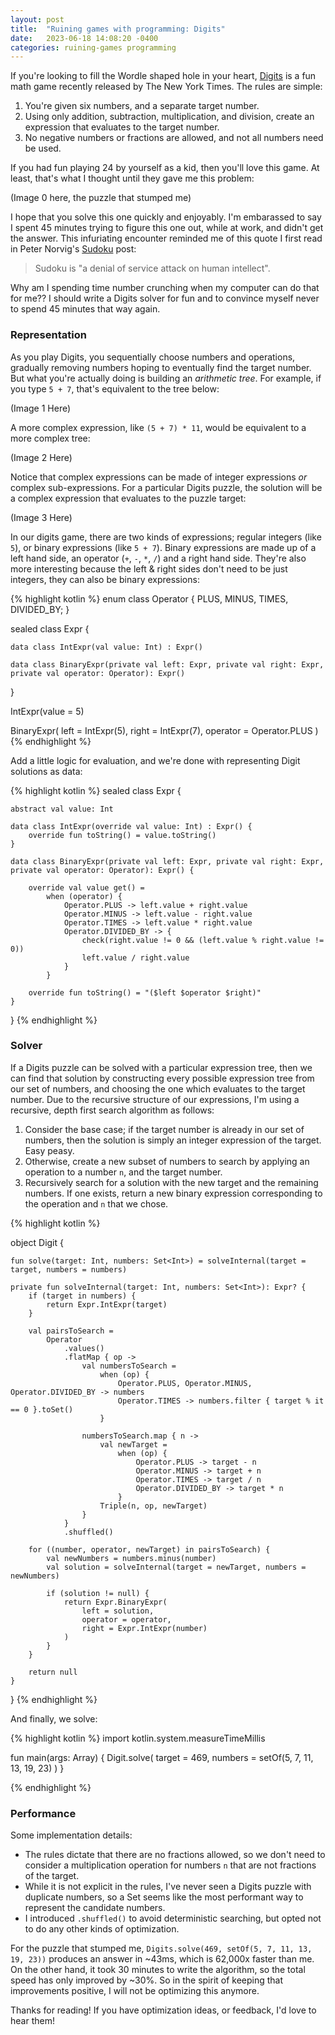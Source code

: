 ```yaml
---
layout: post
title:  "Ruining games with programming: Digits"
date:   2023-06-18 14:08:20 -0400
categories: ruining-games programming
---
```


If you're looking to fill the Wordle shaped hole in your heart, [Digits](https://www.nytimes.com/games/digits) 
is a fun math game recently released by The New York Times.  The rules are simple:

1.  You're given six numbers, and a separate target number.
2.  Using only addition, subtraction, multiplication, and division, create an expression that evaluates to the target number.
3.  No negative numbers or fractions are allowed, and not all numbers need be used.

If you had fun playing 24 by yourself as a kid, then you'll love this game.  At least, that's what I thought until they gave me this problem:

(Image 0 here, the puzzle that stumped me)

I hope that you solve this one quickly and enjoyably.  I'm embarassed to say I spent 45 minutes trying to figure this one out, while at work, and didn't get the answer.  This infuriating encounter reminded me of this quote I first read in Peter Norvig's [Sudoku](https://norvig.com/sudoku.html) post:

> Sudoku is "a denial of service attack on human intellect".

Why am I spending time number crunching when my computer can do that for me?? I should write a Digits solver for fun and to convince myself never to spend 45 minutes that way again.

### Representation

As you play Digits, you sequentially choose numbers and operations, gradually removing numbers hoping to eventually find the target number.  But what you're actually doing is building an _arithmetic tree_.  For example, if you type `5 + 7`, that's equivalent to the tree below:

(Image 1 Here)

A more complex expression, like `(5 + 7) * 11`, would be equivalent to a more complex tree:

(Image 2 Here)

Notice that complex expressions can be made of integer expressions _or_ complex sub-expressions.  For a particular Digits puzzle, the solution will be a complex expression that evaluates to the puzzle target:

(Image 3 Here)

In our digits game, there are two kinds of expressions; regular integers (like `5`), or binary expressions (like `5 + 7`).  Binary expressions are made up of 
a left hand side, an operator (`+`, `-`, `*`, `/`) and a right hand side.  They're also more interesting because the left & right sides don't need to be just integers, they can also be binary expressions:

{% highlight kotlin %}
enum class Operator {
    PLUS,
    MINUS,
    TIMES,
    DIVIDED_BY;
}

sealed class Expr {

    data class IntExpr(val value: Int) : Expr()

    data class BinaryExpr(private val left: Expr, private val right: Expr, private val operator: Operator): Expr()
}

IntExpr(value = 5)

BinaryExpr(
  left = IntExpr(5),
  right = IntExpr(7),
  operator = Operator.PLUS
)
{% endhighlight %}

Add a little logic for evaluation, and we're done with representing Digit solutions as data:

{% highlight kotlin %}
sealed class Expr {

    abstract val value: Int

    data class IntExpr(override val value: Int) : Expr() {
        override fun toString() = value.toString()
    }

    data class BinaryExpr(private val left: Expr, private val right: Expr, private val operator: Operator): Expr() {

        override val value get() =
            when (operator) {
                Operator.PLUS -> left.value + right.value
                Operator.MINUS -> left.value - right.value
                Operator.TIMES -> left.value * right.value
                Operator.DIVIDED_BY -> {
                    check(right.value != 0 && (left.value % right.value != 0))
                    left.value / right.value
                }
            }

        override fun toString() = "($left $operator $right)"
    }
}
{% endhighlight %}

### Solver

If a Digits puzzle can be solved with a particular expression tree, then we can find that solution by constructing every possible expression tree from our set of numbers, and choosing the one which evaluates to the target number.  Due to the recursive structure of our expressions, I'm using a recursive, depth first search algorithm as follows:

1.  Consider the base case; if the target number is already in our set of numbers, then the solution is simply an integer expression of the target.  Easy peasy.
2.  Otherwise, create a new subset of numbers to search by applying an operation to a number `n`, and the target number.
3.  Recursively search for a solution with the new target and the remaining numbers.  If one exists, return a new binary expression corresponding to the operation and `n` that we chose.

{% highlight kotlin %}

object Digit {

    fun solve(target: Int, numbers: Set<Int>) = solveInternal(target = target, numbers = numbers)

    private fun solveInternal(target: Int, numbers: Set<Int>): Expr? {
        if (target in numbers) {
            return Expr.IntExpr(target)
        }

        val pairsToSearch =
            Operator
                .values()
                .flatMap { op ->
                    val numbersToSearch =
                        when (op) {
                            Operator.PLUS, Operator.MINUS, Operator.DIVIDED_BY -> numbers
                            Operator.TIMES -> numbers.filter { target % it == 0 }.toSet()
                        }

                    numbersToSearch.map { n ->
                        val newTarget =
                            when (op) {
                                Operator.PLUS -> target - n
                                Operator.MINUS -> target + n
                                Operator.TIMES -> target / n
                                Operator.DIVIDED_BY -> target * n
                            }
                        Triple(n, op, newTarget)
                    }
                }
                .shuffled()

        for ((number, operator, newTarget) in pairsToSearch) {
            val newNumbers = numbers.minus(number)
            val solution = solveInternal(target = newTarget, numbers = newNumbers)

            if (solution != null) {
                return Expr.BinaryExpr(
                    left = solution,
                    operator = operator,
                    right = Expr.IntExpr(number)
                )
            }
        }

        return null
    }
}
{% endhighlight %}

And finally, we solve:

{% highlight kotlin %}
import kotlin.system.measureTimeMillis

fun main(args: Array<String>) {
    Digit.solve(
      target = 469,
      numbers = setOf(5, 7, 11, 13, 19, 23)
    )
}

{% endhighlight %}

### Performance

Some implementation details:
 - The rules dictate that there are no fractions allowed, so we don't need to consider a multiplication operation for numbers `n` that are not fractions of the target.
 - While it is not explicit in the rules, I've never seen a Digits puzzle with duplicate numbers, so a Set<Int> seems like the most performant way to represent the candidate numbers.
 - I introduced `.shuffled()` to avoid deterministic searching, but opted not to do any other kinds of optimization.

For the puzzle that stumped me, `Digits.solve(469, setOf(5, 7, 11, 13, 19, 23))` produces an answer in ~43ms, which is 62,000x faster than me.  On the other hand, it took 30 minutes to write the algorithm, so the total speed has only improved by ~30%.  So in the spirit of keeping that improvements positive, I will not be optimizing this anymore.

Thanks for reading!  If you have optimization ideas, or feedback, I'd love to hear them!
